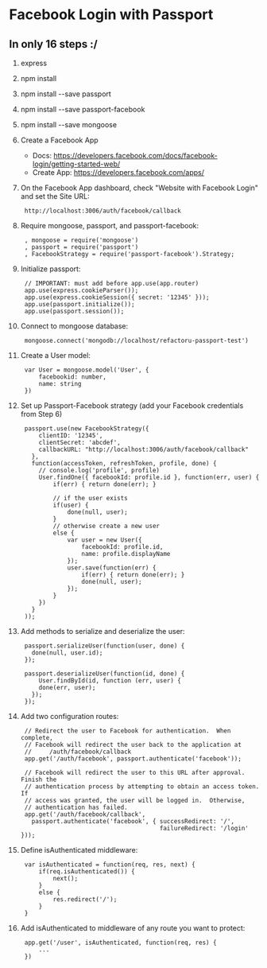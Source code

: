 # Facebook Login with Passport
## In only 16 steps :/

1. express
1. npm install
1. npm install --save passport
1. npm install --save passport-facebook
1. npm install --save mongoose
1. Create a Facebook App

	* Docs: https://developers.facebook.com/docs/facebook-login/getting-started-web/
	* Create App: https://developers.facebook.com/apps/

1. On the Facebook App dashboard, check "Website with Facebook Login" and set the Site URL: 

		http://localhost:3006/auth/facebook/callback

1. Require mongoose, passport, and passport-facebook:

		, mongoose = require('mongoose')
		, passport = require('passport')
		, FacebookStrategy = require('passport-facebook').Strategy;

1. Initialize passport:

		// IMPORTANT: must add before app.use(app.router)
		app.use(express.cookieParser());
		app.use(express.cookieSession({ secret: '12345' }));
		app.use(passport.initialize());
		app.use(passport.session());

1. Connect to mongoose database:

		mongoose.connect('mongodb://localhost/refactoru-passport-test')

1. Create a User model:

		var User = mongoose.model('User', {
			facebookid: number,
			name: string
		})

1. Set up Passport-Facebook strategy (add your Facebook credentials from Step 6)

		passport.use(new FacebookStrategy({
		    clientID: '12345',
		    clientSecret: 'abcdef',
		    callbackURL: "http://localhost:3006/auth/facebook/callback"
		  },
		  function(accessToken, refreshToken, profile, done) {
		  	// console.log('profile', profile)
		  	User.findOne({ facebookId: profile.id }, function(err, user) {
		  		if(err) { return done(err); }

		  		// if the user exists
		  		if(user) { 
		  			done(null, user);
		  		}
		  		// otherwise create a new user
		  		else {
		  			var user = new User({
		  				facebookId: profile.id,
		  				name: profile.displayName
		  			});
		  			user.save(function(err) {
				  		if(err) { return done(err); }
				  		done(null, user);
		  			});
		  		}
		  	})
		  }
		));

1. Add methods to serialize and deserialize the user:

		passport.serializeUser(function(user, done) {
		  done(null, user.id);
		});

		passport.deserializeUser(function(id, done) {
			User.findById(id, function (err, user) {
		    done(err, user);
		  });
		});

1. Add two configuration routes:

		// Redirect the user to Facebook for authentication.  When complete,
		// Facebook will redirect the user back to the application at
		//     /auth/facebook/callback
		app.get('/auth/facebook', passport.authenticate('facebook'));

		// Facebook will redirect the user to this URL after approval.  Finish the
		// authentication process by attempting to obtain an access token.  If
		// access was granted, the user will be logged in.  Otherwise,
		// authentication has failed.
		app.get('/auth/facebook/callback', 
		  passport.authenticate('facebook', { successRedirect: '/',
		                                      failureRedirect: '/login' }));

1. Define isAuthenticated middleware:

		var isAuthenticated = function(req, res, next) {
			if(req.isAuthenticated()) {
				next();
			}
			else {
				res.redirect('/');
			}
		}

1. Add isAuthenticated to middleware of any route you want to protect:

		app.get('/user', isAuthenticated, function(req, res) {
			...
		})
